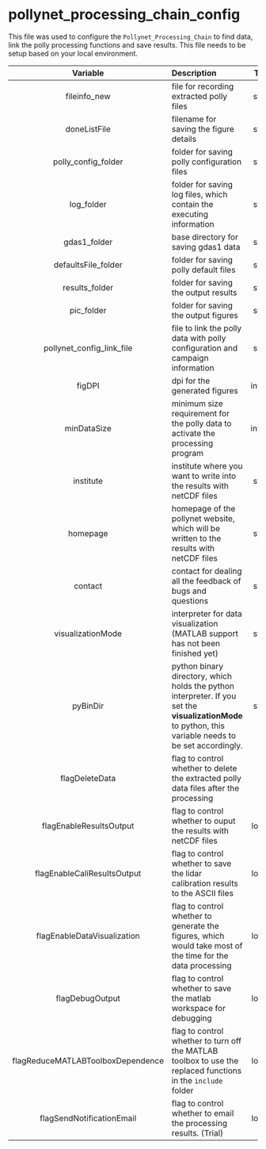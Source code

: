 # pollynet_processing_chain_config

This file was used to configure the `Pollynet_Processing_Chain` to find data, link the polly processing functions and save results. This file needs to be setup based on your local environment.

|Variable|Description|Type|Example|
|:------:|:----------|:--:|:-----:|
|fileinfo_new|file for recording extracted polly files|string|"C:\\Users\\zhenping\\Desktop\\Picasso\\todo_filelist\\fileinfo_new.txt"|
|doneListFile|filename for saving the figure details|string|"C:\\Users\\zhenping\\Desktop\\Picasso\\recent_plots\\done_filelist.txt"|
|polly_config_folder|folder for saving polly configuration files|string|"C:\\Users\\zhenping\\Desktop\\Picasso\\config"|
|log_folder|folder for saving log files, which contain the executing information|string|"C:\\Users\\zhenping\\Desktop\\Picasso\\results\\log"|
|gdas1_folder|base directory for saving gdas1 data|string|"C:\\Users\\zhenping\\Documents\\Data\\GDAS"|
|defaultsFile_folder|folder for saving polly default files|string|"C:\\Users\\zhenping\\Desktop\\Picasso\\lib\\pollyDefaults"|
|results_folder|folder for saving the output results|string|"C:\\Users\\zhenping\\Desktop\\Picasso\\results"|
|pic_folder|folder for saving the output figures|string|"C:\\Users\\zhenping\\Desktop\\Picasso\\recent_plots"|
|pollynet_config_link_file|file to link the polly data with polly configuration and campaign information|string|"C:\\Users\\zhenping\\Desktop\\Picasso\\config\\pollynet_processing_chain_config_links.xlsx"|
|figDPI|dpi for the generated figures|integer|80|
|minDataSize|minimum size requirement for the polly data to activate the processing program|integer|1000000|
|institute|institute where you want to write into the results with netCDF files|string|"Ground-based Remote Sensing Group (TROPOS)"|
|homepage|homepage of the pollynet website, which will be written to the results with netCDF files|string|"http://polly.rsd.tropos.de"|
|contact|contact for dealing all the feedback of bugs and questions|string|"Zhenping Yin <zhenping@tropos.de>"|
|visualizationMode|interpreter for data visualization (MATLAB support has not been finished yet)|string|"python"|
|pyBinDir|python binary directory, which holds the python interpreter. If you set the **visualizationMode** to python, this variable needs to be set accordingly.|string|"C:\\Users\\zhenping\\Software"|
|flagDeleteData|flag to control whether to delete the extracted polly data files after the processing||false|
|flagEnableResultsOutput|flag to control whether to ouput the results with netCDF files|logical|true|
|flagEnableCaliResultsOutput|flag to control whether to save the lidar calibration results to the ASCII files|logical|true|
|flagEnableDataVisualization|flag to control whether to generate the figures, which would take most of the time for the data processing|logical|true|
|flagDebugOutput|flag to control whether to save the matlab workspace for debugging|logical|false|
|flagReduceMATLABToolboxDependence|flag to control whether to turn off the MATLAB toolbox to use the replaced functions in the `include` folder|logical|false|
|flagSendNotificationEmail|flag to control whether to email the processing results. (Trial)|logical|false|